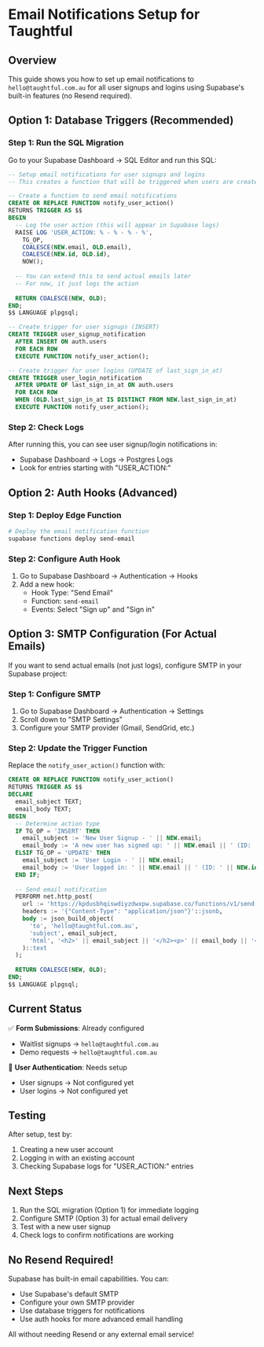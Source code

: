 # Email Notifications Setup for Taughtful

## Overview
This guide shows you how to set up email notifications to `hello@taughtful.com.au` for all user signups and logins using Supabase's built-in features (no Resend required).

## Option 1: Database Triggers (Recommended)

### Step 1: Run the SQL Migration
Go to your Supabase Dashboard → SQL Editor and run this SQL:

```sql
-- Setup email notifications for user signups and logins
-- This creates a function that will be triggered when users are created or updated

-- Create a function to send email notifications
CREATE OR REPLACE FUNCTION notify_user_action()
RETURNS TRIGGER AS $$
BEGIN
  -- Log the user action (this will appear in Supabase logs)
  RAISE LOG 'USER_ACTION: % - % - % - %', 
    TG_OP, 
    COALESCE(NEW.email, OLD.email), 
    COALESCE(NEW.id, OLD.id),
    NOW();
  
  -- You can extend this to send actual emails later
  -- For now, it just logs the action
  
  RETURN COALESCE(NEW, OLD);
END;
$$ LANGUAGE plpgsql;

-- Create trigger for user signups (INSERT)
CREATE TRIGGER user_signup_notification
  AFTER INSERT ON auth.users
  FOR EACH ROW
  EXECUTE FUNCTION notify_user_action();

-- Create trigger for user logins (UPDATE of last_sign_in_at)
CREATE TRIGGER user_login_notification
  AFTER UPDATE OF last_sign_in_at ON auth.users
  FOR EACH ROW
  WHEN (OLD.last_sign_in_at IS DISTINCT FROM NEW.last_sign_in_at)
  EXECUTE FUNCTION notify_user_action();
```

### Step 2: Check Logs
After running this, you can see user signup/login notifications in:
- Supabase Dashboard → Logs → Postgres Logs
- Look for entries starting with "USER_ACTION:"

## Option 2: Auth Hooks (Advanced)

### Step 1: Deploy Edge Function
```bash
# Deploy the email notification function
supabase functions deploy send-email
```

### Step 2: Configure Auth Hook
1. Go to Supabase Dashboard → Authentication → Hooks
2. Add a new hook:
   - Hook Type: "Send Email"
   - Function: `send-email`
   - Events: Select "Sign up" and "Sign in"

## Option 3: SMTP Configuration (For Actual Emails)

If you want to send actual emails (not just logs), configure SMTP in your Supabase project:

### Step 1: Configure SMTP
1. Go to Supabase Dashboard → Authentication → Settings
2. Scroll down to "SMTP Settings"
3. Configure your SMTP provider (Gmail, SendGrid, etc.)

### Step 2: Update the Trigger Function
Replace the `notify_user_action()` function with:

```sql
CREATE OR REPLACE FUNCTION notify_user_action()
RETURNS TRIGGER AS $$
DECLARE
  email_subject TEXT;
  email_body TEXT;
BEGIN
  -- Determine action type
  IF TG_OP = 'INSERT' THEN
    email_subject := 'New User Signup - ' || NEW.email;
    email_body := 'A new user has signed up: ' || NEW.email || ' (ID: ' || NEW.id || ')';
  ELSIF TG_OP = 'UPDATE' THEN
    email_subject := 'User Login - ' || NEW.email;
    email_body := 'User logged in: ' || NEW.email || ' (ID: ' || NEW.id || ')';
  END IF;
  
  -- Send email notification
  PERFORM net.http_post(
    url := 'https://kpdusbhqiswdiyzdwxpw.supabase.co/functions/v1/send-email',
    headers := '{"Content-Type": "application/json"}'::jsonb,
    body := json_build_object(
      'to', 'hello@taughtful.com.au',
      'subject', email_subject,
      'html', '<h2>' || email_subject || '</h2><p>' || email_body || '</p>'
    )::text
  );
  
  RETURN COALESCE(NEW, OLD);
END;
$$ LANGUAGE plpgsql;
```

## Current Status

✅ **Form Submissions**: Already configured
- Waitlist signups → `hello@taughtful.com.au`
- Demo requests → `hello@taughtful.com.au`

🔄 **User Authentication**: Needs setup
- User signups → Not configured yet
- User logins → Not configured yet

## Testing

After setup, test by:
1. Creating a new user account
2. Logging in with an existing account
3. Checking Supabase logs for "USER_ACTION:" entries

## Next Steps

1. Run the SQL migration (Option 1) for immediate logging
2. Configure SMTP (Option 3) for actual email delivery
3. Test with a new user signup
4. Check logs to confirm notifications are working

## No Resend Required!

Supabase has built-in email capabilities. You can:
- Use Supabase's default SMTP
- Configure your own SMTP provider
- Use database triggers for notifications
- Use auth hooks for more advanced email handling

All without needing Resend or any external email service!

